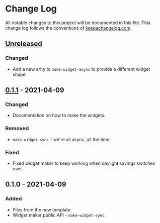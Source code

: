 # Change Log
All notable changes to this project will be documented in this file. This change log follows the conventions of [keepachangelog.com](http://keepachangelog.com/).

## [Unreleased]
### Changed
- Add a new arity to `make-widget-async` to provide a different widget shape.

## [0.1.1] - 2021-04-09
### Changed
- Documentation on how to make the widgets.

### Removed
- `make-widget-sync` - we're all async, all the time.

### Fixed
- Fixed widget maker to keep working when daylight savings switches over.

## 0.1.0 - 2021-04-09
### Added
- Files from the new template.
- Widget maker public API - `make-widget-sync`.

[Unreleased]: https://github.com/your-name/cpu/compare/0.1.1...HEAD
[0.1.1]: https://github.com/your-name/cpu/compare/0.1.0...0.1.1
